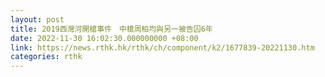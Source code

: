 ```yaml
---
layout: post
title: 2019西灣河開槍事件　中槍周柏均與另一被告囚6年
date: 2022-11-30 16:02:30.000000000 +08:00
link: https://news.rthk.hk/rthk/ch/component/k2/1677839-20221130.htm
categories: rthk
---
```



